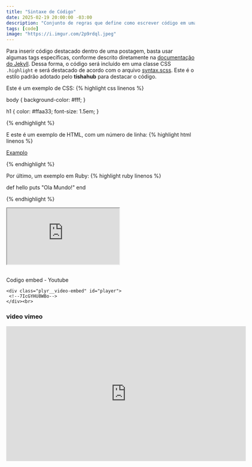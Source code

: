 ```yaml
---
title: "Sintaxe de Código"
date: 2025-02-19 20:00:00 -03:00
description: "Conjunto de regras que define como escrever código em uma linguagem de programação"
tags: [code]
image: "https://i.imgur.com/2p9rdql.jpeg"
---
```


Para inserir código destacado dentro de uma postagem, basta usar algumas tags específicas, conforme descrito diretamente na [documentação do Jekyll](http://jekyllrb.com/docs/templates/#code-snippet-highlighting). Dessa forma, o código será incluído em uma classe CSS ``.highlight`` e será destacado de acordo com o arquivo [syntax.scss](https://github.com/mojombo/tpw/blob/master/css/syntax.css). Este é o estilo padrão adotado pelo **tishahub** para destacar o código.


Este é um exemplo de CSS:
{% highlight css linenos %}

body {
  background-color: #fff;
  }

h1 {
  color: #ffaa33;
  font-size: 1.5em;
  }

{% endhighlight %}

E este é um exemplo de HTML, com um número de linha:
{% highlight html linenos %}

<html>
  <a href="examplo.com">Examplo</a>
</html>

{% endhighlight %}

Por último, um exemplo em Ruby:
{% highlight ruby linenos %}

def hello
  puts "Ola Mundo!"
end

{% endhighlight %}

<div class="plyr__video-embed" id="player">
 <iframe src="https://www.youtube.com/embed/7IcGYHU8WBo?origin=https://tisha.geanramos.com.br" allowfullscreen allowtransparency allow="autoplay"></iframe>
</div><br>

Codigo embed - Youtube

    <div class="plyr__video-embed" id="player">
     <!--7IcGYHU8WBo-->
    </div><br>

### video vimeo

<div class="plyr__video-embed" id="player">   
<iframe src="https://player.vimeo.com/video/152044992" width="640" height="360" frameborder="0" allow="autoplay; fullscreen; picture-in-picture" allowfullscreen></iframe>
</div>
<script src="https://cdn.plyr.io/3.6.8/plyr.polyfilled.js"></script>
<script> const player = new Plyr('#player'); </script>

